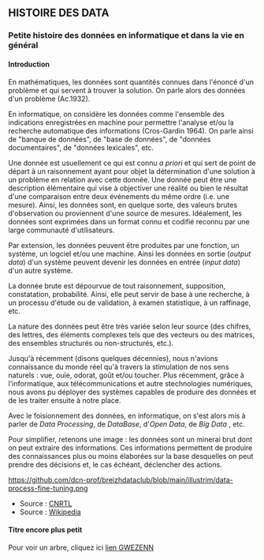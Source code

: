 ## HISTOIRE DES DATA
### Petite histoire des données en informatique et dans la vie en général

#### Introduction
En mathématiques, les données sont quantités connues dans l'énoncé d'un problème et qui servent à trouver la solution. 
On parle alors des données d'un problème (Ac.1932).

En informatique, on considère les données comme l'ensemble des indications enregistrées en machine pour permettre l'analyse et/ou la recherche automatique des informations (Cros-Gardin 1964). 
On parle ainsi de "banque de données", de "base de données", de "données documentaires", de "données lexicales", etc.

Une donnée est usuellement ce qui est connu _a priori_ et qui sert de point de départ à un raisonnement ayant pour objet la détermination d'une solution à un problème en relation avec cette donnée. 
Une donnée peut être une description élémentaire qui vise à objectiver une réalité ou bien le résultat d'une comparaison entre deux événements du même ordre (i.e. une mesure).
Ainsi, les données sont, en quelque sorte, des valeurs brutes d'observation ou proviennent d'une source de mesures.
Idéalement, les données sont exprimées dans un format connu et codifié reconnu par une large communauté d'utilisateurs.

Par extension, les données peuvent être produites par une fonction, un système, un logciel et/ou une machine. Ainsi les données en sortie (_output data_) d'un système peuvent devenir les données en entrée (_input data_) d'un autre système.

La donnée brute est dépourvue de tout raisonnement, supposition, constatation, probabilité. Ainsi, elle peut servir de base à une recherche, à un processu d'étude ou de validation, à examen statistique, à un raffinage, etc.

La nature des données peut être très variée selon leur source (des chifres, des lettres, des éléments complexes tels que des vecteurs ou des matrices, des ensembles structurés ou non-structurés, etc.).

Jusqu'à récemment (disons quelques décennies), nous n'avions connaissance du monde réel qu'à travers la stimulation de nos sens naturels : vue, ouïe, odorat, goût et/ou toucher. Plus récemment, grâce à l'informatique, aux télécommunications et autre stechnologies numériques, nous avons pu déployer des systèmes capables de produire des données et de les traiter ensuite à notre place.

Avec le foisionnement des données, en informatique, on s'est alors mis à parler de _Data Processing_, de _DataBase_, d'_Open Data_, de _Big Data_ , etc. 

Pour simplifier, retenons une image : les données sont un minerai brut dont on peut extraire des informations. Ces informations permettent de produire des connaissances plus ou moins élaborées sur la base desquelles on peut prendre des décisions et, le cas échéant, déclencher des actions.

https://github.com/dcn-prof/breizhdataclub/blob/main/illustrim/data-process-fine-tuning.png

- Source : [CNRTL](https://www.cnrtl.fr/definition/donn%C3%A9e)
- Source : [Wikipedia](https://fr.wikipedia.org/wiki/Donn%C3%A9e)




#### Titre encore plus petit

Pour voir un arbre, cliquez ici [lien GWEZENN](https://fr.wikipedia.org/wiki/Arbre)

